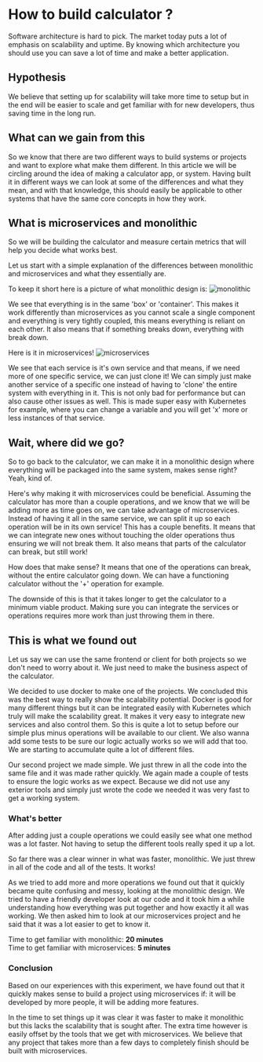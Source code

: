 # How to build calculator ?

Software architecture is hard to pick. The market today puts a lot of emphasis on scalability and uptime. By knowing which architecture you should use you can save a lot of time and make a better application.

## Hypothesis
We believe that setting up for scalability will take more time to setup but in the end will be easier to scale and  get familiar with for new developers, thus saving time in the long run.

## What can we gain from this
So we know that there are two different ways to build systems or projects and want to explore what make them different. In this article we will be circling around the idea of making a calculator app, or system. Having built it in different ways we can look at some of the differences and what they mean, and with that knowledge, this should easily be applicable to other systems that have the same core concepts in how they work.

## What is microservices and monolithic
So we will be building the calculator and measure certain metrics that will help you decide what works best.

Let us start with a simple explanation of the differences between monolithic and microservices and what they essentially are.

To keep it short here is a picture of what monolithic design is:
![monolithic](https://miro.medium.com/max/2800/1*TRmj8lWyzCufEGjxCONAog.jpeg)

We see that everything is in the same 'box' or 'container'. This makes it work differently than microservices as you cannot scale a single component and everything is very tightly coupled, this means everything is reliant on each other. It also means that if something breaks down, everything with break down.

Here is it in microservices!
![microservices](https://miro.medium.com/max/3444/1*FYrICPQmw3ebh70oswdA6g.png)

We see that each service is it's own service and that means, if we need more of one specific service, we can just clone it! We can simply just make another service of a specific one instead of having to 'clone' the entire system with everything in it. This is not only bad for performance but can also cause other issues as well. This is made super easy with Kubernetes for example, where you can change a variable and you will get 'x' more or less instances of that service.

## Wait, where did we go?
So to go back to the calculator, we can make it in a monolithic design where everything will be packaged into the same system, makes sense right? Yeah, kind of.

Here's why making it with microservices could be beneficial. Assuming the calculator has more than a couple operations, and we know that we will be adding more as time goes on, we can take advantage of microservices. Instead of having it all in the same service, we can split it up so each operation will be in its own service! This has a couple benefits. It means that we can integrate new ones without touching the older operations thus ensuring we will not break them. It also means that parts of the calculator can break, but still work!

How does that make sense? It means that one of the operations can break, without the entire calculator going down. We can have a functioning calculator without the '+' operation for example.

The downside of this is that it takes longer to get the calculator to a minimum viable product. Making sure you can integrate the services or operations requires more work than just throwing them in there.


## This is what we found out
Let us say we can use the same frontend or client for both projects so we don't need to worry about it. We just need to make the business aspect of the calculator.

We decided to use docker to make one of the projects. We concluded this was the best way to really show the scalability potential. Docker is good for many different things but it can be integrated easily with Kubernetes which truly will make the scalability great.
It makes it very easy to integrate new services and also control them. So this is quite a lot to setup before our simple plus minus operations will be available to our client.
We also wanna add some tests to be sure  our logic actually works so we will add that too. We are starting to accumulate quite a lot of different files.

Our second project we made simple. We just threw in all the code into the same file and it was made rather quickly. We again made a couple of tests to ensure the logic works as we expect. Because we did not use any exterior tools and simply just wrote the code we needed it was very fast to get a working system.

### What's better
After adding just a couple operations we could easily see what one method was a lot faster. Not having to setup the different tools really sped it up a lot.

So far there was a clear winner in what was faster, monolithic. We just threw in all of the code and all of the tests. It works!

As we tried to add more and more operations we found out that it quickly became quite confusing and messy, looking at the monolithic design. We tried to have a friendly developer look at our code and it took him a while understanding how everything was put together and how exactly it all was working. We then asked him to look at our microservices project and he said that it was a lot easier to get to know it.   

Time to get familiar with monolithic: **20 minutes**   
Time to get familiar with microservices: **5 minutes**

### Conclusion
Based on our experiences with this experiment, we have found out that it quickly makes sense to build a project using microservices if: it will be developed by more people, it will be adding more features.

In the time to set things up it was clear it was faster to make it monolithic but this lacks the scalability that is sought after. The extra time however is easily offset by the tools that we get with microservices.
We believe that any project that takes more than a few days to completely finish should be built with microservices.
